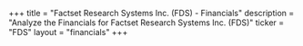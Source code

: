+++
title = "Factset Research Systems Inc. (FDS) - Financials"
description = "Analyze the Financials for Factset Research Systems Inc. (FDS)"
ticker = "FDS"
layout = "financials"
+++

